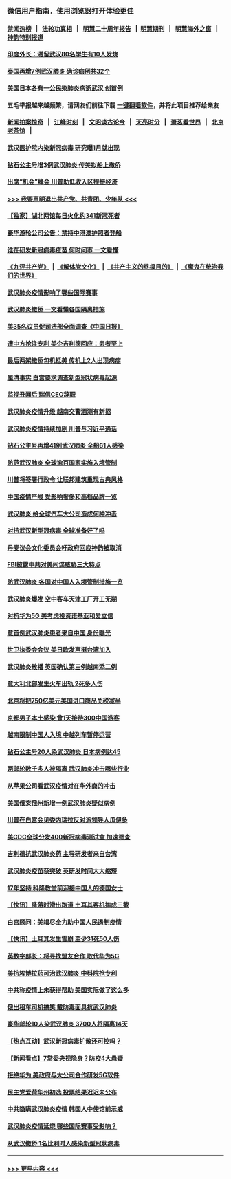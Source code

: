 ### [微信用户指南，使用浏览器打开体验更佳](https://github.com/gfw-breaker/banned-news1/blob/master/indexes/wechat-guide.md?t=0)
#### [禁闻热榜](热点新闻.md?t=0)  &nbsp;&nbsp;|&nbsp;&nbsp; [法轮功真相](https://github.com/gfw-breaker/truth/blob/master/README.md?t=0) &nbsp;&nbsp;|&nbsp;&nbsp; [明慧二十周年报告](https://github.com/gfw-breaker/mh-reports/blob/master/README.md?t=0) &nbsp;&nbsp;|&nbsp;&nbsp;[明慧期刊](https://github.com/gfw-breaker/mh-qikan) &nbsp;&nbsp;|&nbsp;&nbsp; [明慧海外之窗](https://github.com/gfw-breaker/mh-news/blob/master/README.md?t=0) &nbsp;&nbsp;|&nbsp;&nbsp; [神韵特别报道](https://github.com/gfw-breaker/mh-news/blob/master/shenyun.md?t=0)
#### [印度外长：滞留武汉80名学生有10人发烧](../pages/nsc418/n11853821.md?t=02082133) 
#### [泰国再增7例武汉肺炎 确诊病例共32个](../pages/nsc418/n11853808.md?t=02082133) 
#### [美国日本各有一公民染肺炎病逝武汉 创首例](../pages/nsc418/n11853509.md?t=02082133) 
#### 五毛举报越来越频繁，请网友们前往下载 [一键翻墙软件](https://github.com/gfw-breaker/ssr-accounts)，并将此项目推荐给亲友
#### [新闻拍案惊奇](https://github.com/gfw-breaker/banned-news1/blob/master/pages/link4.md) &nbsp;&nbsp;|&nbsp;&nbsp; [江峰时刻](https://github.com/gfw-breaker/banned-news1/blob/master/pages/link4.md) &nbsp;&nbsp;|&nbsp;&nbsp; [文昭谈古论今](https://github.com/gfw-breaker/banned-news1/blob/master/pages/link4.md) &nbsp;&nbsp;|&nbsp;&nbsp; [天亮时分](https://github.com/gfw-breaker/banned-news1/blob/master/pages/link4.md) &nbsp;&nbsp;|&nbsp;&nbsp; [萧茗看世界](https://github.com/gfw-breaker/banned-news1/blob/master/pages/link4.md) &nbsp;&nbsp;|&nbsp;&nbsp; [北京老茶馆](https://github.com/gfw-breaker/banned-news1/blob/master/pages/link4.md) &nbsp;&nbsp;|&nbsp;&nbsp; 
#### [武汉医护院内染新冠病毒 研究曝1月就出现](../pages/nsc418/n11852928.md?t=02082133) 
#### [钻石公主号增3例武汉肺炎 传美拟船上撤侨](../pages/nsc418/n11853240.md?t=02082133) 
#### [出席“机会”峰会 川普助低收入区提振经济](../pages/nsc418/n11853232.md?t=02082133) 
#### [>>> 我要声明退出共产党、共青团、少年队 <<<](https://github.com/begood0513/goodnews/blob/master/quit/letter.md) 
#### [【独家】湖北两馆每日火化约341新冠死者](../pages/nsc418/n11845444.md?t=02082133) 
#### [豪华游轮公司公告：禁持中港澳护照者登船](../pages/nsc418/n11852761.md?t=02082133) 
#### [谁在研发新冠病毒疫苗 何时问市 一文看懂](../pages/nsc418/n11852840.md?t=02082133) 
#### [《九评共产党》](https://github.com/begood0513/9ping.md/blob/master/README.md) &nbsp;|&nbsp; [《解体党文化》](../../../../jtdwh.md/blob/master/README.md)  &nbsp;|&nbsp; [《共产主义的终极目的》](../../../../gczydzjmd.md/blob/master/README.md) &nbsp;|&nbsp; [《魔鬼在统治我们的世界》](../../../../mgztzwmdsj.md/blob/master/README.md) 
#### [武汉肺炎疫情影响了哪些国际赛事](../pages/nsc418/n11852441.md?t=02082133) 
#### [武汉肺炎撤侨 一文看懂各国隔离措施](../pages/nsc418/n11844216.md?t=02082133) 
#### [美35名议员促司法部全面调查《中国日报》](../pages/nsc418/n11852435.md?t=02082133) 
#### [遭中方抢注专利 美企吉利德回应：患者至上](../pages/nsc418/n11852037.md?t=02082133) 
#### [最后两架撤侨包机抵美 传机上2人出现病症](../pages/nsc418/n11852173.md?t=02082133) 
#### [厘清事实 白宫要求调查新型冠状病毒起源](../pages/nsc418/n11852106.md?t=02082133) 
#### [监视丑闻后 瑞信CEO辞职](../pages/nsc418/n11852127.md?t=02082133) 
#### [武汉肺炎疫情升级 越南交警酒测有新招](../pages/nsc418/n11851632.md?t=02082133) 
#### [武汉肺炎疫情持续加剧 川普与习近平通话](../pages/nsc418/n11851613.md?t=02082133) 
#### [钻石公主号再增41例武汉肺炎 全船61人感染](../pages/nsc418/n11850401.md?t=02082133) 
#### [防范武汉肺炎 全球逾百国家实施入境管制](../pages/nsc418/n11850557.md?t=02082133) 
#### [川普将签署行政令 让联邦建筑重现古典风格](../pages/nsc418/n11850654.md?t=02082133) 
#### [中国疫情严峻 受影响奢侈和高档品牌一览](../pages/nsc418/n11850319.md?t=02082133) 
#### [武汉肺炎 给全球汽车大公司造成何种冲击](../pages/nsc418/n11850056.md?t=02082133) 
#### [对抗武汉新型冠病毒 全球准备好了吗](../pages/nsc418/n11850142.md?t=02082133) 
#### [丹麦议会文化委员会吁政府回应神韵被取消](../pages/nsc418/n11849312.md?t=02082133) 
#### [FBI披露中共对美间谍威胁三大特点](../pages/nsc418/n11849700.md?t=02082133) 
#### [防武汉肺炎 各国对中国人入境管制措施一览](../pages/nsc418/n11838726.md?t=02082133) 
#### [武汉肺炎爆发 空中客车天津工厂开工无期](../pages/nsc418/n11849634.md?t=02082133) 
#### [对抗华为5G 美考虑投资诺基亚和爱立信](../pages/nsc418/n11849510.md?t=02082133) 
#### [意首例武汉肺炎患者来自中国 身份曝光](../pages/nsc418/n11849454.md?t=02082133) 
#### [世卫执委会会议 美日欧发声挺台湾加入](../pages/nsc418/n11849433.md?t=02082133) 
#### [武汉肺炎散播 英国确认第三例越南添二例](../pages/nsc418/n11849439.md?t=02082133) 
#### [意大利北部发生火车出轨 2死多人伤](../pages/nsc418/n11848999.md?t=02082133) 
#### [北京将把750亿美元美国进口商品关税减半](../pages/nsc418/n11848896.md?t=02082133) 
#### [京都男子本土感染 曾1天接待300中国游客](../pages/nsc418/n11848641.md?t=02082133) 
#### [越南限制中国人入境 中越列车暂停运营](../pages/nsc418/n11847844.md?t=02082133) 
#### [钻石公主号20人染武汉肺炎 日本病例达45](../pages/nsc418/n11847823.md?t=02082133) 
#### [两邮轮数千多人被隔离 武汉肺炎冲击哪些行业](../pages/nsc418/n11847456.md?t=02082133) 
#### [从苹果公司看武汉疫情对在华外商的冲击](../pages/nsc418/n11847586.md?t=02082133) 
#### [美国俄亥俄州新增一例武汉肺炎疑似病例](../pages/nsc418/n11847714.md?t=02082133) 
#### [川普在白宫会见委内瑞拉反对派领导人瓜伊多](../pages/nsc418/n11847391.md?t=02082133) 
#### [美CDC全球分发400新冠病毒测试盒 加速筛查](../pages/nsc418/n11847260.md?t=02082133) 
#### [吉利德抗武汉肺炎药 主导研发者来自台湾](../pages/nsc418/n11847064.md?t=02082133) 
#### [武汉肺炎疫苗获突破 英研发时间大大缩短](../pages/nsc418/n11846915.md?t=02082133) 
#### [17年坚持 科隆教堂前迎接中国人的德国女士](../pages/nsc418/n11846781.md?t=02082133) 
#### [【快讯】降落时滑出跑道 土耳其客机摔成三截](../pages/nsc418/n11847021.md?t=02082133) 
#### [白宫顾问：美竭尽全力助中国人民遏制疫情](../pages/nsc418/n11846756.md?t=02082133) 
#### [【快讯】土耳其发生雪崩 至少31死50人伤](../pages/nsc418/n11846680.md?t=02082133) 
#### [英数字部长：将寻找盟友合作 取代华为5G](../pages/nsc418/n11846485.md?t=02082133) 
#### [美抗埃博拉药可治武汉肺炎 中科院抢专利](../pages/nsc418/n11846409.md?t=02082133) 
#### [中共称疫情上未获得帮助 美国实际做了这么多](../pages/nsc418/n11846008.md?t=02082133) 
#### [俄出租车司机搞笑 戴防毒面具抗武汉肺炎](../pages/nsc418/n11845703.md?t=02082133) 
#### [豪华邮轮10人染武汉肺炎 3700人将隔离14天](../pages/nsc418/n11845543.md?t=02082133) 
#### [【热点互动】武汉新冠病毒扩散还可控吗？](../pages/nsc418/n11844750.md?t=02082133) 
#### [【新闻看点】7常委央视隐身？防疫4大悬疑](../pages/nsc418/n11844611.md?t=02082133) 
#### [拒绝华为 美政府与大公司合作研发5G软件](../pages/nsc418/n11844625.md?t=02082133) 
#### [民主党爱荷华州初选 投票结果迟迟未公布](../pages/nsc418/n11844207.md?t=02082133) 
#### [中共隐瞒武汉肺炎疫情 韩国人中使馆前示威](../pages/nsc418/n11844084.md?t=02082133) 
#### [武汉肺炎疫情延烧 哪些国际赛事受影响？](../pages/nsc418/n11843958.md?t=02082133) 
#### [从武汉撤侨 1名比利时人感染新型冠状病毒](../pages/nsc418/n11843977.md?t=02082133) 

----
#### [ >>> 更早内容 <<< ](../indexes/nsc418-earlier.md)
